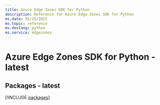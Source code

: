 ```yaml
---
title: Azure Edge Zones SDK for Python
description: Reference for Azure Edge Zones SDK for Python
ms.date: 05/15/2025
ms.topic: reference
ms.devlang: python
ms.service: edgezones
---
```

# Azure Edge Zones SDK for Python - latest
## Packages - latest
[!INCLUDE [packages](edge-zones-index.md)]